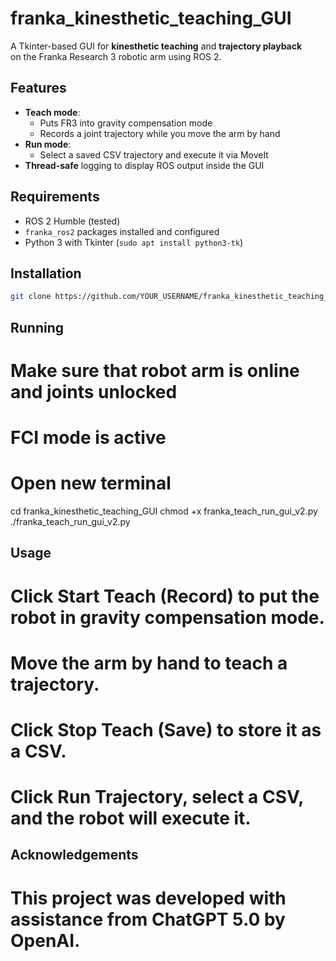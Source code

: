 # franka_kinesthetic_teaching_GUI

A Tkinter-based GUI for **kinesthetic teaching** and **trajectory playback**  
on the Franka Research 3 robotic arm using ROS 2.

## Features
- **Teach mode**:  
  - Puts FR3 into gravity compensation mode  
  - Records a joint trajectory while you move the arm by hand
- **Run mode**:  
  - Select a saved CSV trajectory and execute it via MoveIt
- **Thread-safe** logging to display ROS output inside the GUI

## Requirements
- ROS 2 Humble (tested)
- `franka_ros2` packages installed and configured
- Python 3 with Tkinter (`sudo apt install python3-tk`)

## Installation
```bash
git clone https://github.com/YOUR_USERNAME/franka_kinesthetic_teaching_GUI.git
```


## Running
# Make sure that robot arm is online and joints unlocked
# FCI mode is active
# Open new terminal
cd franka_kinesthetic_teaching_GUI
chmod +x franka_teach_run_gui_v2.py
./franka_teach_run_gui_v2.py

## Usage
# Click Start Teach (Record) to put the robot in gravity compensation mode.
# Move the arm by hand to teach a trajectory.
# Click Stop Teach (Save) to store it as a CSV.
# Click Run Trajectory, select a CSV, and the robot will execute it.

## Acknowledgements
# This project was developed with assistance from ChatGPT 5.0 by OpenAI.

